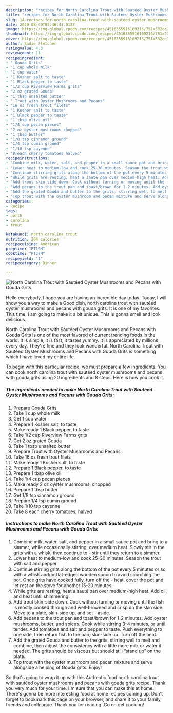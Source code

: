 ```yaml
---
description: "recipes for North Carolina Trout with Sautéed Oyster Mushrooms and Pecans with Gouda Grits | how to make the best North Carolina Trout with Sautéed Oyster Mushrooms and Pecans with Gouda Grits"
title: "recipes for North Carolina Trout with Sautéed Oyster Mushrooms and Pecans with Gouda Grits | how to make the best North Carolina Trout with Sautéed Oyster Mushrooms and Pecans with Gouda Grits"
slug: 14-recipes-for-north-carolina-trout-with-sauteed-oyster-mushrooms-and-pecans-with-gouda-grits-how-to-make-the-best-north-carolina-trout-with-sauteed-oyster-mushrooms-and-pecans-with-gouda-grits
date: 2020-08-09T05:46:41.013Z
image: https://img-global.cpcdn.com/recipes/4516355916169216/751x532cq70/north-carolina-trout-with-sauteed-oyster-mushrooms-and-pecans-with-gouda-grits-recipe-main-photo.jpg
thumbnail: https://img-global.cpcdn.com/recipes/4516355916169216/751x532cq70/north-carolina-trout-with-sauteed-oyster-mushrooms-and-pecans-with-gouda-grits-recipe-main-photo.jpg
cover: https://img-global.cpcdn.com/recipes/4516355916169216/751x532cq70/north-carolina-trout-with-sauteed-oyster-mushrooms-and-pecans-with-gouda-grits-recipe-main-photo.jpg
author: Sadie Fletcher
ratingvalue: 4.3
reviewcount: 11
recipeingredient:
- " Gouda Grits"
- "1 cup whole milk"
- "1 cup water"
- "1 Kosher salt to taste"
- "1 Black pepper to taste"
- "1/2 cup Riverview Farms grits"
- "2 oz grated Gouda"
- "1 tbsp unsalted butter"
- " Trout with Oyster Mushrooms and Pecans"
- "16 oz fresh trout filets"
- "1 Kosher salt to taste"
- "1 Black pepper to taste"
- "1 tbsp olive oil"
- "1/4 cup pecan pieces"
- "2 oz oyster mushrooms chopped"
- "1 tbsp butter"
- "1/8 tsp cinnamon ground"
- "1/4 tsp cumin ground"
- "1/10 tsp cayenne"
- "8 each cherry tomatoes halved"
recipeinstructions:
- "Combine milk, water, salt, and pepper in a small sauce pot and bring to a simmer, while occasionally stirring, over medium heat. Slowly stir in the grits with a whisk, then continue to stir until they return to a simmer."
- "Lower heat to medium-low and cook 25-30 minutes. Season the trout with salt and pepper."
- "Continue stirring grits along the bottom of the pot every 5 minutes or so with a whisk and/or flat-edged wooden spoon to avoid scorching the pot. Once grits have cooked fully, turn off the heat, cover the pot and let rest on the stove for another 15-20 minutes."
- "While grits are resting, heat a sauté pan over medium-high heat. Add oil, and heat until shimmering."
- "Add trout skin-side down. Cook without turning or moving until the fish is mostly cooked through and well-browned and crisp on the skin side. Move to a plate, skin-side up, and set aside."
- "Add pecans to the trout pan and toast/brown for 1-2 minutes. Add oyster mushrooms, butter, and spices. Cook while stirring 3-4 minutes, or until tender. Add tomatoes and salt and pepper to taste. Push everything to one side, then return fish to the pan, skin-side up. Turn off the heat."
- "Add the grated Gouda and butter to the grits, stirring well to melt and combine, then adjust the consistency with a little more milk or water if needed. The grits should be viscous but should still “stand up” on the plate."
- "Top trout with the oyster mushroom and pecan mixture and serve alongside a helping of Gouda grits. Enjoy!"
categories:
- Recipe
tags:
- north
- carolina
- trout

katakunci: north carolina trout 
nutrition: 264 calories
recipecuisine: American
preptime: "PT19M"
cooktime: "PT37M"
recipeyield: "1"
recipecategory: Dinner

---
```



![North Carolina Trout with Sautéed Oyster Mushrooms and Pecans with Gouda Grits](https://img-global.cpcdn.com/recipes/4516355916169216/751x532cq70/north-carolina-trout-with-sauteed-oyster-mushrooms-and-pecans-with-gouda-grits-recipe-main-photo.jpg)

Hello everybody, I hope you are having an incredible day today. Today, I will show you a way to make a Good dish, north carolina trout with sautéed oyster mushrooms and pecans with gouda grits. It is one of my favorites. This time, I am going to make it a bit unique. This is gonna smell and look delicious.



North Carolina Trout with Sautéed Oyster Mushrooms and Pecans with Gouda Grits is one of the most favored of current trending foods in the world. It is simple, it is fast, it tastes yummy. It is appreciated by millions every day. They're fine and they look wonderful. North Carolina Trout with Sautéed Oyster Mushrooms and Pecans with Gouda Grits is something which I have loved my entire life.


To begin with this particular recipe, we must prepare a few ingredients. You can cook north carolina trout with sautéed oyster mushrooms and pecans with gouda grits using 20 ingredients and 8 steps. Here is how you cook it.

<!--inarticleads1-->

##### The ingredients needed to make North Carolina Trout with Sautéed Oyster Mushrooms and Pecans with Gouda Grits:

1. Prepare  Gouda Grits
1. Take 1 cup whole milk
1. Get 1 cup water
1. Prepare 1 Kosher salt, to taste
1. Make ready 1 Black pepper, to taste
1. Take 1/2 cup Riverview Farms grits
1. Get 2 oz grated Gouda
1. Take 1 tbsp unsalted butter
1. Prepare  Trout with Oyster Mushrooms and Pecans
1. Take 16 oz fresh trout filets
1. Make ready 1 Kosher salt, to taste
1. Prepare 1 Black pepper, to taste
1. Prepare 1 tbsp olive oil
1. Take 1/4 cup pecan pieces
1. Make ready 2 oz oyster mushrooms, chopped
1. Prepare 1 tbsp butter
1. Get 1/8 tsp cinnamon ground
1. Prepare 1/4 tsp cumin ground
1. Take 1/10 tsp cayenne
1. Take 8 each cherry tomatoes, halved




<!--inarticleads2-->

##### Instructions to make North Carolina Trout with Sautéed Oyster Mushrooms and Pecans with Gouda Grits:

1. Combine milk, water, salt, and pepper in a small sauce pot and bring to a simmer, while occasionally stirring, over medium heat. Slowly stir in the grits with a whisk, then continue to - stir until they return to a simmer.
1. Lower heat to medium-low and cook 25-30 minutes. Season the trout with salt and pepper.
1. Continue stirring grits along the bottom of the pot every 5 minutes or so with a whisk and/or flat-edged wooden spoon to avoid scorching the pot. Once grits have cooked fully, turn off the - heat, cover the pot and let rest on the stove for another 15-20 minutes.
1. While grits are resting, heat a sauté pan over medium-high heat. Add oil, and heat until shimmering.
1. Add trout skin-side down. Cook without turning or moving until the fish is mostly cooked through and well-browned and crisp on the skin side. Move to a plate, skin-side up, and set - aside.
1. Add pecans to the trout pan and toast/brown for 1-2 minutes. Add oyster mushrooms, butter, and spices. Cook while stirring 3-4 minutes, or until tender. Add tomatoes and salt and pepper to taste. Push everything to one side, then return fish to the pan, skin-side up. Turn off the heat.
1. Add the grated Gouda and butter to the grits, stirring well to melt and combine, then adjust the consistency with a little more milk or water if needed. The grits should be viscous but should still “stand up” on the plate.
1. Top trout with the oyster mushroom and pecan mixture and serve alongside a helping of Gouda grits. Enjoy!




So that's going to wrap it up with this Authentic food north carolina trout with sautéed oyster mushrooms and pecans with gouda grits recipe. Thank you very much for your time. I'm sure that you can make this at home. There's gonna be more interesting food at home recipes coming up. Don't forget to bookmark this page on your browser, and share it to your family, friends and colleague. Thank you for reading. Go on get cooking!
